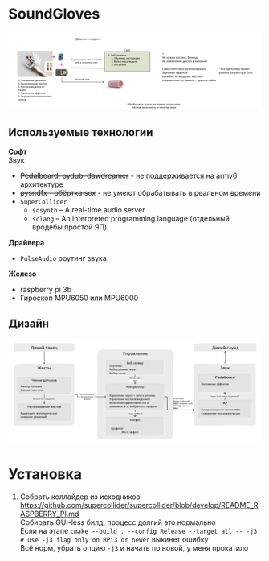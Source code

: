 # SoundGloves

![картина](images/image.png)

## Используемые технологии

**Софт**  
Звук
* ~~Pedalboard, pydub, dawdreamer~~ - не поддерживается на armv6 архитектуре
* ~~pysndfx - обёртка sox~~ - не умеют обрабатывать в реальном времени
* `SuperCollider`
  * `scsynth` – A real-time audio server
  * `sclang` – An interpreted programming language (отдельный вродебы простой ЯП)

**Драйвера**
* `PulseAudio` роутинг звука

**Железо**
* raspberry pi 3b
* Гироскоп MPU6050 или MPU6000

## Дизайн
![picture 1](images/d590b9f4bccf99ee96e5c8e99d0f8d1490d44f91213f006087ff554f6c3676e3.png)  

# Установка

1. Собрать коллайдер из исходников https://github.com/supercollider/supercollider/blob/develop/README_RASPBERRY_PI.md  
Собирать GUI-less билд, процесс долгий это нормально    
Если на этапе `cmake --build . --config Release --target all -- -j3 # use -j3 flag only on RPi3 or newer` выкинет ошибку  
Всё норм, убрать опцию `-j3` и начать по новой, у меня прокатило  

